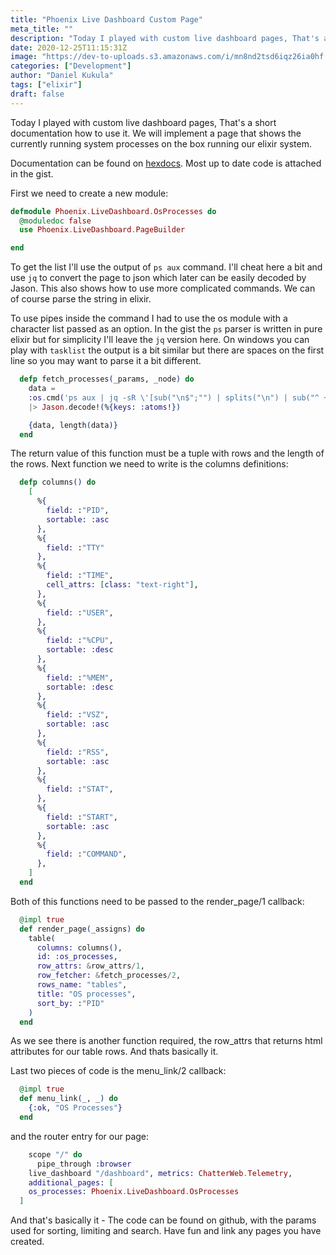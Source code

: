 ```yaml
---
title: "Phoenix Live Dashboard Custom Page"
meta_title: ""
description: "Today I played with custom live dashboard pages, That's a short documentation how to use it."
date: 2020-12-25T11:15:31Z
image: "https://dev-to-uploads.s3.amazonaws.com/i/mn8nd2tsd6iqz26ia0hf.png"
categories: ["Development"]
author: "Daniel Kukula"
tags: ["elixir"]
draft: false
---
```


Today I played with custom live dashboard pages, That's a short documentation how to use it. We will implement a page that shows the currently running system processes on the box running our elixir system.

Documentation can be found on [hexdocs](https://hexdocs.pm/phoenix_live_dashboard/Phoenix.LiveDashboard.PageBuilder.html).
Most up to date code is attached in the gist.

First we need to create a new module:

```elixir
defmodule Phoenix.LiveDashboard.OsProcesses do
  @moduledoc false
  use Phoenix.LiveDashboard.PageBuilder

end
```

To get the list I'll use the output of `ps aux` command.
I'll cheat here a bit and use `jq` to convert the page to json which later can be easily decoded by Jason. This also shows how to use more complicated commands. We can of course parse the string in elixir.

To use pipes inside the command I had to use the os module with a character list passed as an option. In the gist the `ps` parser is written in pure elixir but for simplicity I'll leave the `jq` version here. On windows you can play with `tasklist` the output is a bit similar but there are spaces on the first line so you may want to parse it a bit different.

```elixir
  defp fetch_processes(_params, _node) do
    data = 
    :os.cmd('ps aux | jq -sR \'[sub("\n$";"") | splits("\n") | sub("^ +";"") | [splits(" +")]] | .[0] as $header | .[1:] | [.[] | [. as $x | range($header | length) | {"key": $header[.], "value": $x[.]}] | from_entries]\'')
    |> Jason.decode!(%{keys: :atoms!})

    {data, length(data)}
  end
```

The return value of this function must be a tuple with rows and the length of the rows.
Next function we need to write is the columns definitions:

```elixir
  defp columns() do
    [
      %{
        field: :"PID",
        sortable: :asc
      },
      %{
        field: :"TTY"
      },
      %{
        field: :"TIME",
        cell_attrs: [class: "text-right"],
      },
      %{
        field: :"USER",
      },
      %{
        field: :"%CPU",
        sortable: :desc
      },
      %{
        field: :"%MEM",
        sortable: :desc
      },
      %{
        field: :"VSZ",
        sortable: :asc
      },
      %{
        field: :"RSS",
        sortable: :asc
      },
      %{
        field: :"STAT",
      },
      %{
        field: :"START",
        sortable: :asc
      },
      %{
        field: :"COMMAND",
      },
    ]
  end
```

Both of this functions need to be passed to the render_page/1 callback:

```elixir
  @impl true
  def render_page(_assigns) do
    table(
      columns: columns(),
      id: :os_processes,
      row_attrs: &row_attrs/1,
      row_fetcher: &fetch_processes/2,
      rows_name: "tables",
      title: "OS processes",
      sort_by: :"PID"
    )
  end
```

As we see there is another function required, the row_attrs that returns html attributes for our table rows.
And thats basically it.

Last two pieces of code is the menu_link/2 callback:

```elixir
  @impl true
  def menu_link(_, _) do
    {:ok, "OS Processes"}
  end
```

and the router entry for our page:

```elixir
    scope "/" do
      pipe_through :browser
    live_dashboard "/dashboard", metrics: ChatterWeb.Telemetry,
    additional_pages: [
    os_processes: Phoenix.LiveDashboard.OsProcesses
  ]
```

And that's basically it - The code can be found on github, with the params used for sorting, limiting and search. Have fun and link any pages you have created.
